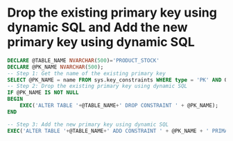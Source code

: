 # Drop the existing primary key using dynamic SQL and Add the new primary key using dynamic SQL

```sql
DECLARE @TABLE_NAME NVARCHAR(500)='PRODUCT_STOCK'
DECLARE @PK_NAME NVARCHAR(500);
-- Step 1: Get the name of the existing primary key
SELECT @PK_NAME = name FROM sys.key_constraints WHERE type = 'PK' AND OBJECT_NAME(parent_object_id) = @TABLE_NAME;
-- Step 2: Drop the existing primary key using dynamic SQL
IF @PK_NAME IS NOT NULL
BEGIN
    EXEC('ALTER TABLE '+@TABLE_NAME+' DROP CONSTRAINT ' + @PK_NAME);
END

-- Step 3: Add the new primary key using dynamic SQL
EXEC('ALTER TABLE '+@TABLE_NAME+' ADD CONSTRAINT ' + @PK_NAME + ' PRIMARY KEY ([STORE_CODE] ASC, [SAL_BARCODE] ASC, [SAL_PRICE] ASC)');
```
